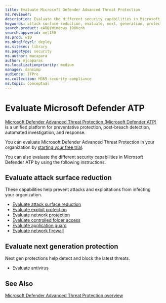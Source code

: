 ```yaml
---
title: Evaluate Microsoft Defender Advanced Threat Protection
ms.reviewer: 
description: Evaluate the different security capabilities in Microsoft Defender ATP.
keywords: attack surface reduction, evaluate, next, generation, protection 
search.product: eADQiWindows 10XVcnh
search.appverid: met150
ms.prod: w10
ms.mktglfcycl: deploy
ms.sitesec: library
ms.pagetype: security
ms.author: macapara
author: mjcaparas
ms.localizationpriority: medium
manager: dansimp
audience: ITPro
ms.collection: M365-security-compliance 
ms.topic: conceptual
---
```


# Evaluate Microsoft Defender ATP 

[Microsoft Defender Advanced Threat Protection (Microsoft Defender ATP)](https://go.microsoft.com/fwlink/p/?linkid=2069559) is a unified platform for preventative protection, post-breach detection, automated investigation, and response.

You can evaluate Microsoft Defender Advanced Threat Protection in your organization by [starting your free trial](https://www.microsoft.com/microsoft-365/windows/microsoft-defender-atp).

You can also evaluate the different security capabilities in Microsoft Defender ATP by using the following instructions.

## Evaluate attack surface reduction

These capabilities help prevent attacks and exploitations from infecting your organization.

- [Evaluate attack surface reduction](./evaluate-attack-surface-reduction.md)
- [Evaluate exploit protection](./evaluate-exploit-protection.md)
- [Evaluate network protection](./evaluate-exploit-protection.md)
- [Evaluate controlled folder access](./evaluate-controlled-folder-access.md)
- [Evaluate application guard](../windows-defender-application-guard/test-scenarios-md-app-guard.md)
- [Evaluate network firewall](../windows-firewall/evaluating-windows-firewall-with-advanced-security-design-examples.md)

## Evaluate next generation protection

Next gen protections help detect and block the latest threats.

- [Evaluate antivirus](../microsoft-defender-antivirus/evaluate-microsoft-defender-antivirus.md)

## See Also

[Microsoft Defender Advanced Threat Protection overview](microsoft-defender-advanced-threat-protection.md)
